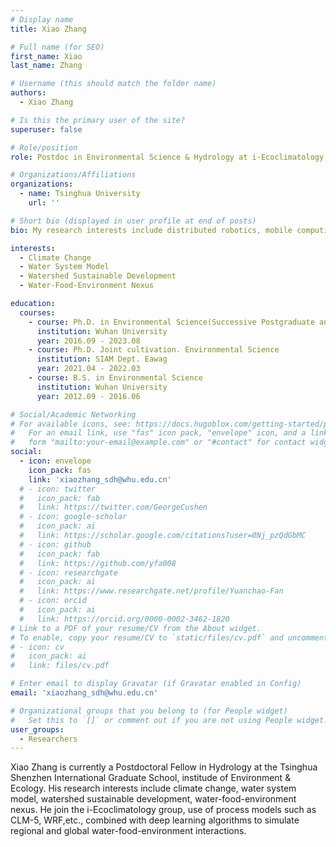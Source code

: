 ```yaml
---
# Display name
title: Xiao Zhang

# Full name (for SEO)
first_name: Xiao
last_name: Zhang

# Username (this should match the folder name)
authors:
  - Xiao Zhang

# Is this the primary user of the site?
superuser: false

# Role/position
role: Postdoc in Environmental Science & Hydrology at i-Ecoclimatology Lab, Tsinghua University

# Organizations/Affiliations
organizations:
  - name: Tsinghua University
    url: ''

# Short bio (displayed in user profile at end of posts)
bio: My research interests include distributed robotics, mobile computing and programmable matter.

interests:
  - Climate Change
  - Water System Model
  - Watershed Sustainable Development
  - Water-Food-Environment Nexus

education:
  courses:
    - course: Ph.D. in Environmental Science(Successive Postgraduate and Doctoral Program)
      institution: Wuhan University
      year: 2016.09 - 2023.08
    - course: Ph.D. Joint cultivation. Environmental Science
      institution: SIAM Dept. Eawag
      year: 2021.04 - 2022.03
    - course: B.S. in Environmental Science
      institution: Wuhan University
      year: 2012.09 - 2016.06

# Social/Academic Networking
# For available icons, see: https://docs.hugoblox.com/getting-started/page-builder/#icons
#   For an email link, use "fas" icon pack, "envelope" icon, and a link in the
#   form "mailto:your-email@example.com" or "#contact" for contact widget.
social:
  - icon: envelope
    icon_pack: fas
    link: 'xiaozhang_sdh@whu.edu.cn'
  # - icon: twitter
  #   icon_pack: fab
  #   link: https://twitter.com/GeorgeCushen
  # - icon: google-scholar
  #   icon_pack: ai
  #   link: https://scholar.google.com/citations?user=0Nj_pzQdGbMC
  # - icon: github
  #   icon_pack: fab
  #   link: https://github.com/yfa008
  # - icon: researchgate
  #   icon_pack: ai
  #   link: https://www.researchgate.net/profile/Yuanchao-Fan
  # - icon: orcid
  #   icon_pack: ai
  #   link: https://orcid.org/0000-0002-3462-1820
# Link to a PDF of your resume/CV from the About widget.
# To enable, copy your resume/CV to `static/files/cv.pdf` and uncomment the lines below.
# - icon: cv
#   icon_pack: ai
#   link: files/cv.pdf

# Enter email to display Gravatar (if Gravatar enabled in Config)
email: 'xiaozhang_sdh@whu.edu.cn'

# Organizational groups that you belong to (for People widget)
#   Set this to `[]` or comment out if you are not using People widget.
user_groups:
  - Researchers
---
```


Xiao Zhang is currently a Postdoctoral Fellow in Hydrology at the Tsinghua Shenzhen International Graduate School, institude of Environment & Ecology. His research interests include climate change, water system model, watershed sustainable development, water-food-environment nexus. He join the i-Ecoclimatology group, use of process models such as CLM-5, WRF,etc., combined with deep learning algorithms to simulate regional and global water-food-environment interactions.